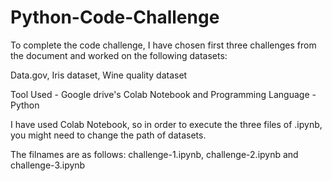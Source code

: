 # Python-Code-Challenge

To complete the code challenge, I have chosen first three challenges from the document and worked on the following datasets:

Data.gov, Iris dataset, Wine quality dataset

Tool Used - Google drive's Colab Notebook and Programming Language - Python

I have used Colab Notebook, so in order to execute the three files of .ipynb, you might need to change the path of datasets.

The filnames are as follows:
challenge-1.ipynb, challenge-2.ipynb and challenge-3.ipynb


